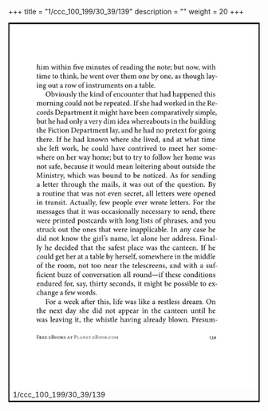 +++
title = "1/ccc_100_199/30_39/139"
description = ""
weight = 20
+++

<table style="border:2px solid black;max-width:800px;max-height:800px;" 
><tr><td><img class="center-fit-jpg"
src="/jpg_/out_jpg_1984__139.jpg"  >1/ccc_100_199/30_39/139</img></td></tr></table>
